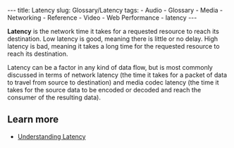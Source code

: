 --- title: Latency slug: Glossary/Latency tags: - Audio - Glossary - Media - Networking - Reference - Video - Web Performance - latency ---

**Latency** is the network time it takes for a requested resource to reach its destination. Low latency is good, meaning there is little or no delay. High latency is bad, meaning it takes a long time for the requested resource to reach its destination.

Latency can be a factor in any kind of data flow, but is most commonly discussed in terms of network latency (the time it takes for a packet of data to travel from source to destination) and media codec latency (the time it takes for the source data to be encoded or decoded and reach the consumer of the resulting data).

## Learn more

- [Understanding Latency](/en-US/docs/Web/Performance/Understanding_latency)



